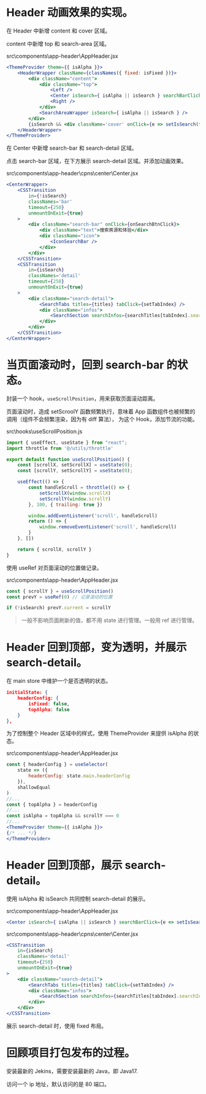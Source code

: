 # Header 动画效果的实现。

在 Header 中新增 content 和 cover 区域。

content 中新增 top 和 search-area 区域。

src\components\app-header\AppHeader.jsx

```jsx
<ThemeProvider theme={{ isAlpha }}>
	<HeaderWrapper className={classNames({ fixed: isFixed })}>
		<div className="content">
			<div className="top">
				<Left />
				<Center isSearch={ isAlpha || isSearch } searchBarClick={e => setIsSearch(true)} />
				<Right />
			</div>
			<SearchAreaWrapper isSearch={ isAlpha || isSearch } />
		</div>
		{isSearch && <div className='cover' onClick={e => setIsSearch(false)}></div>}
	</HeaderWrapper>
</ThemeProvider>
```

在 Center 中新增 search-bar 和 search-detail 区域。

点击 search-bar 区域，在下方展示 search-detail 区域。并添加动画效果。

src\components\app-header\cpns\center\Center.jsx

```jsx
<CenterWrapper>
	<CSSTransition
		in={!isSearch}
		classNames='bar'
		timeout={250}
		unmountOnExit={true}
	>
		<div className="search-bar" onClick={onSearchBtnClick}>
			<div className="text">搜索房源和体验</div>
			<div className="icon">
				<IconSearchBar />
			</div>
		</div>
	</CSSTransition>
	<CSSTransition
		in={isSearch}
		classNames='detail'
		timeout={250}
		unmountOnExit={true}
	>
		<div className="search-detail">
			<SearchTabs titles={titles} tabClick={setTabIndex} />
			<div className="infos">
				<SearchSection searchInfos={searchTitles[tabIndex].searchInfos} />
			</div>
		</div>
	</CSSTransition>
</CenterWrapper>
```


# 当页面滚动时，回到 search-bar 的状态。

封装一个 hook，`useScrollPosition`，用来获取页面滚动距离。

页面滚动时，造成 setScroolY 函数频繁执行，意味着 App 函数组件也被频繁的调用（组件不会频繁渲染，因为有 diff 算法）， 为这个 Hook，添加节流的功能。

src\hooks\useScrollPosition.js

```js
import { useEffect, useState } from "react";
import throttle from '@/utils/throttle'

export default function useScrollPosition() {
	const [scrollX, setScrollX] = useState(0);
	const [scrollY, setScrollY] = useState(0);

	useEffect(() => {
		const handleScroll = throttle(() => {
			setScrollX(window.scrollX)
			setScrollY(window.scrollY)
		}, 100, { trailing: true })

		window.addEventListener('scroll', handleScroll)
		return () => {
			window.removeEventListener('scroll', handleScroll)
		}
	}, [])

	return { scrollX, scrollY }
}
```

使用 useRef 对页面滚动的位置做记录。

src\components\app-header\AppHeader.jsx

```js
const { scrollY } = useScrollPosition()
const prevY = useRef(0) // 记录滚动的位置

if (!isSearch) prevY.current = scrollY
```

> 一般不影响页面刷新的值，都不用 state 进行管理。一般用 ref 进行管理。

# Header 回到顶部，变为透明，并展示 search-detail。

在 main store 中维护一个是否透明的状态。

```json
initialState: {
	headerConfig: {
		isFixed: false,
		topAlpha: false
	}
},
```

为了控制整个 Header 区域中的样式，使用 ThemeProvider 来提供 isAlpha 的状态。

src\components\app-header\AppHeader.jsx

```jsx
const { headerConfig } = useSelector(
	state => ({
		headerConfig: state.main.headerConfig
	}),
	shallowEqual
)
//...
const { topAlpha } = headerConfig
//...
const isAlpha = topAlpha && scrollY === 0
//...
<ThemeProvider theme={{ isAlpha }}>
{/* ... */}
</ThemeProvider>
```

# Header 回到顶部，展示 search-detail。	

使用 isAlpha 和 isSearch 共同控制 search-detail 的展示。

src\components\app-header\AppHeader.jsx

```jsx
<Center isSearch={ isAlpha || isSearch } searchBarClick={e => setIsSearch(true)} />
```

src\components\app-header\cpns\center\Center.jsx

```jsx
<CSSTransition
	in={isSearch}
	classNames='detail'
	timeout={250}
	unmountOnExit={true}
>
	<div className="search-detail">
		<SearchTabs titles={titles} tabClick={setTabIndex} />
		<div className="infos">
			<SearchSection searchInfos={searchTitles[tabIndex].searchInfos} />
		</div>
	</div>
</CSSTransition>
```

展示 search-detail 时，使用 fixed 布局。

# 回顾项目打包发布的过程。

安装最新的 Jekins，需要安装最新的 Java，即 Java17.

访问一个 ip 地址，默认访问的是 80 端口。

